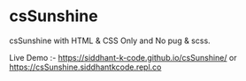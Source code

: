 # csSunshine
csSunshine with HTML &amp; CSS Only and No pug &amp; scss.

Live Demo :- https://siddhant-k-code.github.io/csSunshine/ or https://csSunshine.siddhantkcode.repl.co
